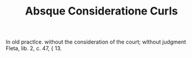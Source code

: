 ---
title: Absque Consideratione Curls
permalink: "/definitions/absque-consideratione-curls.html"
body: In old practlce. without the consideration of the court; wlthout judgment Fleta,
  lib. 2, c. 47, { 13.
published_at: '2018-07-07'
layout: post
---